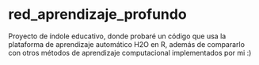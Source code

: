 # red_aprendizaje_profundo
Proyecto de índole educativo, donde probaré un código que usa la plataforma de aprendizaje automático H2O en R, además de compararlo con otros métodos de aprendizaje computacional implementados por mi :)
